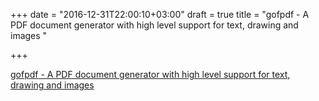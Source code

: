 +++
date = "2016-12-31T22:00:10+03:00"
draft = true
title = "gofpdf - A PDF document generator with high level support for text, drawing and images "

+++

<p><a href="https://t.co/ztOmrk41N4">gofpdf - A PDF document generator with high level support for text, drawing and images </a></p>
